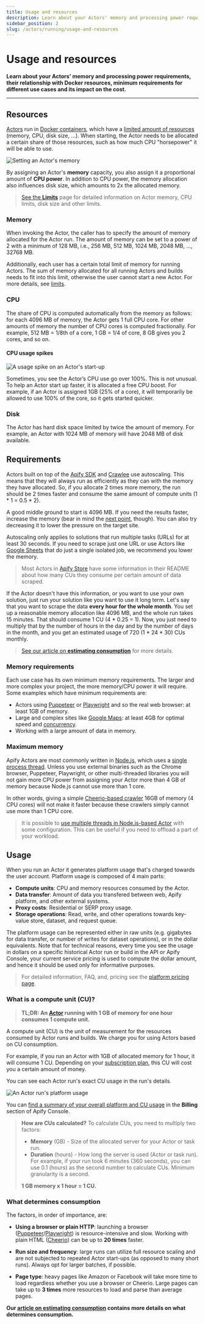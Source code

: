 ```yaml
---
title: Usage and resources
description: Learn about your Actors' memory and processing power requirements, their relationship with Docker resources, minimum requirements for different use cases and its impact on the cost.
sidebar_position: 2
slug: /actors/running/usage-and-resources
---
```


# Usage and resources

**Learn about your Actors' memory and processing power requirements, their relationship with Docker resources, minimum requirements for different use cases and its impact on the cost.**

---

## Resources

[Actors](../index.mdx) run in
[Docker containers](https://www.docker.com/resources/what-container),
which have a [limited amount of resources](https://phoenixnap.com/kb/docker-memory-and-cpu-limit) (memory, CPU, disk size, ...). When starting, the Actor needs to be allocated a certain share of those resources, such as how much CPU "horsepower" it will be able to use.

![Setting an Actor's memory](./images/usage_and_resources/memory-settings.png)

By assigning an Actor's **memory** capacity, you also assign it a proportional amount of **CPU power**. In addition to CPU power, the memory allocation also influences disk size, which amounts to 2x the allocated memory.

> [See the **Limits**](../../limits.md) page for detailed information on Actor memory, CPU limits, disk size and other limits.

### Memory

When invoking the Actor, the caller has to specify the amount of memory allocated for the Actor run. The amount of memory can be set to a power of 2 with a minimum of 128 MB, i.e., 256 MB, 512 MB, 1024 MB, 2048 MB, ..., 32768 MB.

Additionally, each user has a certain total limit of memory for running Actors. The sum of memory allocated for all running Actors and builds needs to fit into this limit, otherwise the user cannot start a new Actor. For more details, see [limits](../../limits.md).

### CPU

The share of CPU is computed automatically from the memory as follows: for each 4096 MB of memory, the Actor gets 1 full CPU core. For other amounts of memory the number of CPU cores is computed fractionally. For example, 512 MB = 1/8th of a core, 1 GB = 1/4 of core, 8 GB gives you 2 cores, and so on.

#### CPU usage spikes

![A usage spike on an Actor's start-up](./images/usage_and_resources/memory-cpu-usage-spike.png)

[//]: # (Is it still relevant though? Does it still get CPU boost?)
Sometimes, you see the Actor’s CPU use go over 100%. This is not unusual. To help an Actor start up faster, it is allocated a free CPU boost. For example, if an Actor is assigned 1GB (25% of a core), it will temporarily be allowed to use 100% of the core, so it gets started quicker.

### Disk

The Actor has hard disk space limited by twice the amount of memory. For example, an Actor with 1024 MB of memory will have 2048 MB of disk available.

## Requirements


Actors built on top of the [Apify SDK](/sdk/js) and [Crawlee](https://crawlee.dev/) use autoscaling. This means that they will always run as efficiently as they can with the memory they have allocated. So, if you allocate 2 times more memory, the run should be 2 times faster and consume the same amount of compute units (1 * 1 = 0.5 * 2).

A good middle ground to start is 4096 MB. If you need the results faster, increase the memory (bear in mind the [next point](#maximum-memory), though). You can also try decreasing it to lower the pressure on the target site.

Autoscaling only applies to solutions that run multiple tasks (URLs) for at least 30 seconds. If you need to scrape just one URL or use Actors like [Google Sheets](https://apify.com/lukaskrivka/google-sheets) that do just a single isolated job, we recommend you lower the memory.

> Most Actors in [Apify Store](https://apify.com/store) have some information in their README about how many CUs they consume per certain amount of data scraped.

[//]: # (TODO: It's pretty outdated, we now have platform credits in pricing)
[//]: # (If you read that you can scrape 1000 pages of data for 1 CU and you want to scrape approximately 2 million of them monthly, that means you need 2000 CUs monthly and should [subscribe to the Business plan]&#40;https://console.apify.com/billing-new#/subscription&#41;.)

If the Actor doesn't have this information, or you want to use your own solution, just run your solution like you want to use it long term. Let's say that you want to scrape the data **every hour for the whole month**. You set up a reasonable memory allocation like 4096 MB, and the whole run takes 15 minutes. That should consume 1 CU (4 \* 0.25 = 1). Now, you just need to multiply that by the number of hours in the day and by the number of days in the month, and you get an estimated usage of 720 (1 \* 24 \* 30) CUs monthly.

> [See our article on **estimating consumption**](https://help.apify.com/en/articles/3470975-how-to-estimate-compute-unit-usage-for-your-project) for more details.

### Memory requirements

Each use case has its own minimum memory requirements. The larger and more complex your project, the more memory/CPU power it will require. Some examples which have minimum requirements are:

- Actors using [Puppeteer](https://pptr.dev/) or [Playwright](https://playwright.dev/) and so the real web browser: at least 1GB of memory.
- Large and complex sites like [Google Maps](https://apify.com/drobnikj/crawler-google-places): at least 4GB for optimal speed and [concurrency](https://crawlee.dev/api/core/class/AutoscaledPool#minConcurrency).
- Working with a large amount of data in memory.


### Maximum memory

Apify Actors are most commonly written in [Node.js](https://nodejs.org/en/), which uses a [single process thread](https://betterprogramming.pub/is-node-js-really-single-threaded-7ea59bcc8d64). Unless you use external binaries such as the Chrome browser, Puppeteer, Playwright, or other multi-threaded libraries you will not gain more CPU power from assigning your Actor more than 4 GB of memory because Node.js cannot use more than 1 core.

In other words, giving a simple [Cheerio-based crawler](https://apify.com/apify/cheerio-scraper) 16GB of memory (4 CPU cores) will not make it faster because these crawlers simply cannot use more than 1 CPU core.

> It is possible to [use multiple threads in Node.js-based Actor](https://dev.to/reevranj/multiple-threads-in-nodejs-how-and-what-s-new-b23) with some configuration. This can be useful if you need to offload a part of your workload.

## Usage

When you run an Actor it generates platform usage that's charged towards the user account. Platform usage is composed of 4 main parts:

- **Compute units**: CPU and memory resources consumed by the Actor.
- **Data transfer**: Amount of data you transfered between web, Apify platform, and other external systems.
- **Proxy costs**: Residential or SERP proxy usage.
- **Storage operations**: Read, write, and other operations towards key-value store, dataset, and request queue.

The platform usage can be represented either in raw units (e.g. gigabytes for data transfer, or number of writes for dataset operations), or in the dollar equivalents.
Note that for technical reasons, every time you see the usage in dollars on a specific historical Actor run or build in the API or Apify Console, your current service pricing is used to compute the dollar amount,
and hence it should be used only for informative purposes.

> For detailed information, FAQ, and, pricing see the [platform pricing page](https://apify.com/pricing/actors).


### What is a compute unit (CU)?

> **TL;DR: An [Actor](..) running with 1 GB of memory for one hour consumes 1 compute unit.**

A compute unit (CU) is the unit of measurement for the resources consumed by Actor runs and builds. We charge you for using Actors based on CU consumption.

For example, if you run an Actor with 1GB of allocated memory for 1 hour, it will consume 1 CU. Depending on your [subscription plan](https://apify.com/pricing/actors#how-does-the-platform-pricing-work), this CU will cost you a certain amount of money.

You can see each Actor run's exact CU usage in the run's details.

![An Actor run's platform usage](./images/usage_and_resources/actor-usage.png)

You can [find a summary of your overall platform and CU usage](https://console.apify.com/billing) in the **Billing** section of Apify Console.

> **How are CUs calculated?** To calculate CUs, you need to multiply two factors:
>
> - **Memory** (GB) - Size of the allocated server for your Actor or task run.
> - **Duration** (hours) - How long the server is used (Actor or task run). For example, if your run took 6 minutes (360 seconds), you can use 0.1 (hours) as the second number to calculate CUs. Minimum granularity is a second.
>
> **1 GB memory x 1 hour = 1 CU.**

### What determines consumption

The factors, in order of importance, are:

- **Using a browser or plain HTTP**: launching a browser ([Puppeteer](https://pptr.dev/)/[Playwright](https://playwright.dev/)) is resource-intensive and slow. Working with plain HTML ([Cheerio](https://cheerio.js.org/)) can be up to **20 times** faster.

- **Run size and frequency**: large runs can utilize full resource scaling and are not subjected to repeated Actor start-ups (as opposed to many short runs). Always opt for larger batches, if possible.

- **Page type**: heavy pages like Amazon or Facebook will take more time to load regardless whether you use a browser or Cheerio. Large pages can take up to **3 times** more resources to load and parse than average pages.

**Our [article on estimating consumption](https://help.apify.com/en/articles/3470975-how-to-estimate-compute-unit-usage-for-your-project) contains more details on what determines consumption.**
